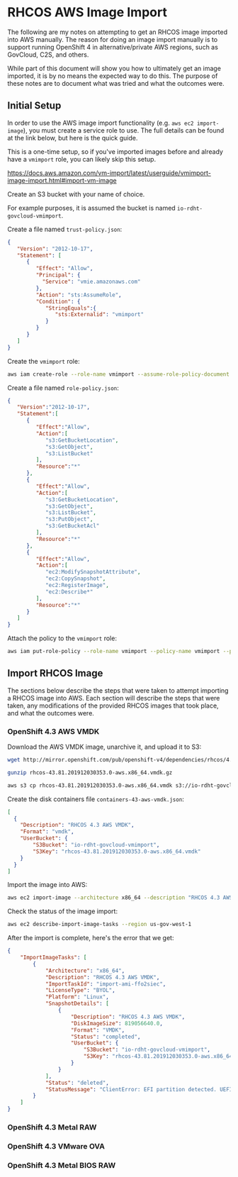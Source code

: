 # RHCOS AWS Image Import

The following are my notes on attempting to get an RHCOS image imported into
AWS manually. The reason for doing an image import manually is to support
running OpenShift 4 in alternative/private AWS regions, such as GovCloud, C2S,
and others.

While part of this document will show you how to ultimately get an image
imported, it is by no means the expected way to do this. The purpose of these
notes are to document what was tried and what the outcomes were.

## Initial Setup

In order to use the AWS image import functionality (e.g. `aws ec2
import-image`), you must create a service role to use. The full details can be
found at the link below, but here is the quick guide.

This is a one-time setup, so if you've imported images before and already have
a `vmimport` role, you can likely skip this setup.

https://docs.aws.amazon.com/vm-import/latest/userguide/vmimport-image-import.html#import-vm-image

Create an S3 bucket with your name of choice.

For example purposes, it is assumed the bucket is named
`io-rdht-govcloud-vmimport`.

Create a file named `trust-policy.json`:

```json
{
   "Version": "2012-10-17",
   "Statement": [
      {
         "Effect": "Allow",
         "Principal": {
           "Service": "vmie.amazonaws.com"
         },
         "Action": "sts:AssumeRole",
         "Condition": {
            "StringEquals":{
               "sts:Externalid": "vmimport"
            }
         }
      }
   ]
}
```

Create the `vmimport` role:

```bash
aws iam create-role --role-name vmimport --assume-role-policy-document file://trust-policy.json
```

Create a file named `role-policy.json`:

```json
{
   "Version":"2012-10-17",
   "Statement":[
      {
         "Effect":"Allow",
         "Action":[
            "s3:GetBucketLocation",
            "s3:GetObject",
            "s3:ListBucket"
         ],
         "Resource":"*"
      },
      {
         "Effect":"Allow",
         "Action":[
            "s3:GetBucketLocation",
            "s3:GetObject",
            "s3:ListBucket",
            "s3:PutObject",
            "s3:GetBucketAcl"
         ],
         "Resource":"*"
      },
      {
         "Effect":"Allow",
         "Action":[
            "ec2:ModifySnapshotAttribute",
            "ec2:CopySnapshot",
            "ec2:RegisterImage",
            "ec2:Describe*"
         ],
         "Resource":"*"
      }
   ]
}
```

Attach the policy to the `vmimport` role:

```bash
aws iam put-role-policy --role-name vmimport --policy-name vmimport --policy-document file://role-policy.json
```

## Import RHCOS Image

The sections below describe the steps that were taken to attempt importing a
RHCOS image into AWS. Each section will describe the steps that were taken, any
modifications of the provided RHCOS images that took place, and what the
outcomes were.

### OpenShift 4.3 AWS VMDK

Download the AWS VMDK image, unarchive it, and upload it to S3:

```bash
wget http://mirror.openshift.com/pub/openshift-v4/dependencies/rhcos/4.3/latest/rhcos-43.81.201912030353.0-aws.x86_64.vmdk.gz

gunzip rhcos-43.81.201912030353.0-aws.x86_64.vmdk.gz

aws s3 cp rhcos-43.81.201912030353.0-aws.x86_64.vmdk s3://io-rdht-govcloud-vmimport
```

Create the disk containers file `containers-43-aws-vmdk.json`:

```json
[
  {
    "Description": "RHCOS 4.3 AWS VMDK",
    "Format": "vmdk",
    "UserBucket": {
        "S3Bucket": "io-rdht-govcloud-vmimport",
        "S3Key": "rhcos-43.81.201912030353.0-aws.x86_64.vmdk"
    }
  }
]
```

Import the image into AWS:

```bash
aws ec2 import-image --architecture x86_64 --description "RHCOS 4.3 AWS VMDK" --license-type BYOL --platform Linux --region us-gov-west-1 --disk-containers file://containers-43-aws-vmdk.json
```

Check the status of the image import:

```bash
aws ec2 describe-import-image-tasks --region us-gov-west-1
```

After the import is complete, here's the error that we get:

```json
{
    "ImportImageTasks": [
        {
            "Architecture": "x86_64",
            "Description": "RHCOS 4.3 AWS VMDK",
            "ImportTaskId": "import-ami-ffo2siec",
            "LicenseType": "BYOL",
            "Platform": "Linux",
            "SnapshotDetails": [
                {
                    "Description": "RHCOS 4.3 AWS VMDK",
                    "DiskImageSize": 819056640.0,
                    "Format": "VMDK",
                    "Status": "completed",
                    "UserBucket": {
                        "S3Bucket": "io-rdht-govcloud-vmimport",
                        "S3Key": "rhcos-43.81.201912030353.0-aws.x86_64.vmdk"
                    }
                }
            ],
            "Status": "deleted",
            "StatusMessage": "ClientError: EFI partition detected. UEFI booting is not supported in EC2."
        }
    ]
}
```

### OpenShift 4.3 Metal RAW

### OpenShift 4.3 VMware OVA

### OpenShift 4.3 Metal BIOS RAW
